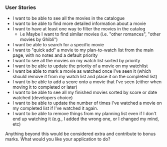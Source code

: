 
### User Stories

- I want to be able to see all the movies in the catalogue
- I want to be able to find more detailed information about a movie
- I want to have at least one way to filter the movies in the catalog
  - i.e Maybe I want to find similar movies (i.e. "other romances", "other movies by Ghibli")
- I want be able to search for a specific movie
- I want to "quick add" a movie to my plan-to-watch list from the main page, with no notes and a default priority
- I want to see all the movies on my watch list sorted by priority
- I want to be able to update the priority of a movie on my watchlist
- I want be able to mark a movie as watched once I've seen it (which should remove it from my watch list and place it on the completed list)
- I want to be able to add a score onto a movie that I've seen (either when moving it to completed or later)
- I want to be able to see all my finished movies sorted by score or date watched (developers choice)
- I want to be able to update the number of times I've watched a movie on my completed list if I've watched it again.
- I want to be able to remove things from my planning list even if I don't end up watching it (e.g., I added the wrong one, or I changed my mind, etc)

Anything beyond this would be considered extra and contribute to bonus marks. What would you like your application to do?
